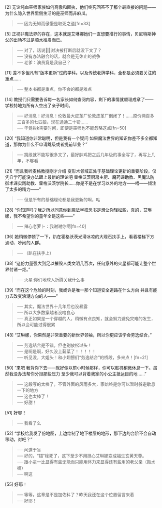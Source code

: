 
[2] 无论纯血巫师家族如何高傲和固执，他们终究回答不了那个最直接的问题——为什么隐入世界里侧生活的是巫师而非麻瓜。
>--- 因为无知而傲慢是取死之道[fn=33]<br>

[5] 正视非魔法界的存在，这本就是艾琳娜她们一直想要推行的事情，贝尼特斯神父的出场不过是顺水推舟而已。
>--- 对了，话说🦁🐍对决被打断后就没下文了？<br>
>--- 没有办法融合的话，就会是无休止的战争<br>
>--- 老爹：演员竟是我自己？<br>

[11] 差不多但凡有“版本更新”过的学科，以及传统老牌学科，全都是必须要关注的重点……
>--- 整本书都是重点，你不会的都是难点<br>

[14] 教授们只需要告诉每一名家长如何查阅内容，剩下的事情就顺理成章了——学校特地为所有人空出了亲子时间。
>--- 好消息！好消息！伦敦最大皮革厂伦敦皮革厂倒闭了！……原价两百多三百多的七匹狼，现在通通二十镑……<br>
>--- 毕竟挨k需要时间，即便是巫师也不能忽略这点[fn=50]<br>

[20] “我知道你非常聪明，但是我有一个疑问 如果魔法世界的知识你差不多全都知道，那你为什么不申请跳级或者提前毕业？”
>--- 跳级就不能写很多文了，最好胖鸡把之后几年级的事全写了，再写上几年，不够看<br>

[21] “而且我听麦格教授刚才介绍 变形术领域正处于基础理论更新的重要阶段，仅凭自学可能没办法跟上最新的理论吧 霍格沃茨厨房主厨、魔药课助教、黑魔法防御术课实践助教、霍格沃茨学院长……你是不是在学习以外的地方——唔——倾注了太多的精力——”
>--- 但是所有的基础理论都是我更新的啊，咕<br>

[28] “你知道吗？我之所以同意你到魔法学校念书是想让你轻松些，真的，艾琳娜，我不希望你的童年全是这些——”
>--- 辣心老萝卜：我谢谢你啊[fn=40]<br>

[36] 她稍微停顿了一下，趴在霍格沃茨光滑冰凉的大理石扶手上，看着楼梯下方涌动、吵闹的人群。
>--- （趴在扶手上）<br>

[38] “这份力量强大到足以摧毁人类文明几百次，任何意外的火星都可能让整个世界付诸一炬。”
>--- 火星:你们地球人折腾关我什么事<br>

[39] “而在这个危险的时刻，我或许是唯一那个知道安全道路在什么方向 并且有能力去改变浪潮方向的人——”
>--- 其实，魔法世界十几年后也没暴露<br>
>--- 所以大多数穿越者没啥良心<br>
>--- 真正如果是一个穿越的人，稍微有点良知，就会努力避免灾难的发生，所以会可能过得很累<br>

[48] “艾琳娜，你果然是非常重要的新世界领袖，所以你更应该学会劳逸结合。”
>--- 劳逸结合是不错，但也别放松过头！<br>
>--- 是啊是啊，好久没上薪菜了！！！！！<br>
>--- 听见没，大姐头！和小翅膀们“劳逸结合”的桥段，多来点！[fn=21]<br>

[50] “来吧 我背你下去——就好像以前小时候那样，你可以趁机稍微休息一下。虽然我没办法帮你分担那些压力 至少我可以背着我家的小公主抵达目的地……”
>--- 这段写的太棒了，不管外面的风雨多大，家始终是你可以暂时躲避歇息一下的地方<br>
>--- 这也太棒了！<br>
>--- 好甜！<br>

[51] 好耶！
>--- 我看了么<br>

[52] “学校给我发了份地图，上边绘制了地下楼层的地形，那下边的台阶不会自动移动，对吧？”
>--- 问道于盲<br>
>--- 好的，“锚”栓死了，这下至少不用担心艾琳娜变成福生玄黄天尊。<br>
>--- 跟小辈一比显得有些无能而只能用体力来显得还有些用的老父亲（搬水桶）<br>
>--- 啊这<br>

[55] 好耶！
>--- 等等，这章是不是加佐料了？昨天我还在这个位置留言来着<br>
>--- 好耶！<br>
